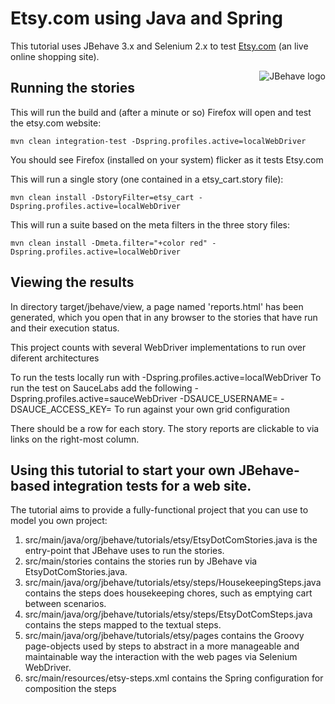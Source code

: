 # Etsy.com using Java and Spring

This tutorial uses JBehave 3.x and Selenium 2.x to test [Etsy.com](http://etsy.com) (an live online shopping site).

<img src="http://jbehave.org/reference/preview/images/jbehave-logo.png" alt="JBehave logo" align="right" />

## Running the stories

This will run the build and (after a minute or so) Firefox will open and test the etsy.com website:

    mvn clean integration-test -Dspring.profiles.active=localWebDriver

You should see Firefox (installed on your system) flicker as it tests Etsy.com

This will run a single story (one contained in a etsy_cart.story file):

    mvn clean install -DstoryFilter=etsy_cart -Dspring.profiles.active=localWebDriver

This will run a suite based on the meta filters in the three story files:

    mvn clean install -Dmeta.filter="+color red" -Dspring.profiles.active=localWebDriver

## Viewing the results

In directory target/jbehave/view, a page named 'reports.html' has been generated, which you open that in any browser to the stories that have run and their execution status.

This project counts with several WebDriver implementations to run over diferent architectures

   To run the tests locally run with
    -Dspring.profiles.active=localWebDriver
   To run the test on SauceLabs add the following
    -Dspring.profiles.active=sauceWebDriver -DSAUCE_USERNAME=<your username>
    -DSAUCE_ACCESS_KEY=<your sauce labs access key>
   To run against your own grid configuration

There should be a row for each story.  The story reports are clickable to via links on the right-most column.

## Using this tutorial to start your own JBehave-based integration tests for a web site.

The tutorial aims to provide a fully-functional project that you can use to model you own project:

1. src/main/java/org/jbehave/tutorials/etsy/EtsyDotComStories.java is the entry-point that JBehave uses to run the stories. 
2. src/main/stories contains the stories run by JBehave via EtsyDotComStories.java.
3. src/main/java/org/jbehave/tutorials/etsy/steps/HousekeepingSteps.java contains the steps does housekeeping chores, such as emptying cart between scenarios. 
4. src/main/java/org/jbehave/tutorials/etsy/steps/EtsyDotComSteps.java contains the steps mapped to the textual steps.
5. src/main/java/org/jbehave/tutorials/etsy/pages contains the Groovy page-objects used by steps to abstract in a more manageable and maintainable way the interaction with the web pages via Selenium WebDriver.
6. src/main/resources/etsy-steps.xml contains the Spring configuration for composition the steps


